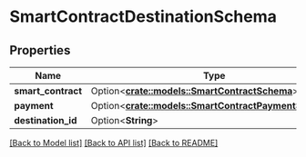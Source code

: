 # SmartContractDestinationSchema

## Properties

Name | Type | Description | Notes
------------ | ------------- | ------------- | -------------
**smart_contract** | Option<[**crate::models::SmartContractSchema**](SmartContractSchema.md)> |  | [optional]
**payment** | Option<[**crate::models::SmartContractPaymentSchema**](SmartContractPaymentSchema.md)> |  | [optional]
**destination_id** | Option<**String**> |  | [optional]

[[Back to Model list]](../README.md#documentation-for-models) [[Back to API list]](../README.md#documentation-for-api-endpoints) [[Back to README]](../README.md)


